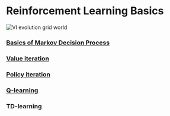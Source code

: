 # Reinforcement Learning Basics
![VI evolution grid world](https://github.com/tirthajyoti/RL_basics/blob/master/Images/Value%20iteration%20visualization%20for%20grid%20world.gif)
### [Basics of Markov Decision Process](https://github.com/tirthajyoti/RL_basics/blob/master/MDP_basics_value_iteration.ipynb)
### [Value iteration](https://github.com/tirthajyoti/RL_basics/blob/master/MDP_VI_PI_Q-learning_AIMA.ipynb)
### [Policy iteration](https://github.com/tirthajyoti/RL_basics/blob/master/MDP_VI_PI_Q-learning_AIMA.ipynb)
### [Q-learning](https://github.com/tirthajyoti/RL_basics/blob/master/MDP_VI_PI_Q-learning_AIMA.ipynb)
### TD-learning
